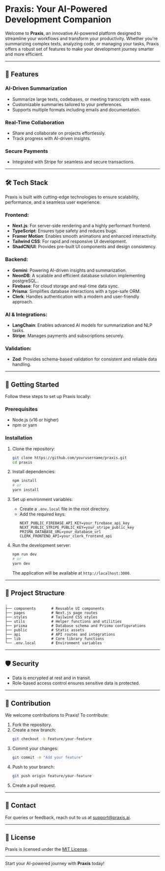 # Praxis: Your AI-Powered Development Companion

Welcome to **Praxis**, an innovative AI-powered platform designed to streamline your workflows and transform your productivity. Whether you're summarizing complex texts, analyzing code, or managing your tasks, Praxis offers a robust set of features to make your development journey smarter and more efficient.

---

## 🚀 Features

### **AI-Driven Summarization**

- Summarize large texts, codebases, or meeting transcripts with ease.
- Customizable summaries tailored to your preferences.
- Supports multiple formats including emails and documentation.

### **Real-Time Collaboration**

- Share and collaborate on projects effortlessly.
- Track progress with AI-driven insights.

### **Secure Payments**

- Integrated with Stripe for seamless and secure transactions.

---

## 🛠 Tech Stack

Praxis is built with cutting-edge technologies to ensure scalability, performance, and a seamless user experience:

### Frontend:

- **Next.js**: For server-side rendering and a highly performant frontend.
- **TypeScript**: Ensures type safety and reduces bugs.
- **Framer Motion**: Enables smooth animations and enhanced interactivity.
- **Tailwind CSS**: For rapid and responsive UI development.
- **ShadCN/UI**: Provides pre-built UI components and design consistency.

### Backend:

- **Gemini**: Powering AI-driven insights and summarization.
- **NeonDB**: A scalable and efficient database solution implementing postgreSQL..
- **Firebase**: For cloud storage and real-time data sync.
- **Prisma**: Simplifies database interactions with a type-safe ORM.
- **Clerk**: Handles authentication with a modern and user-friendly approach.

### AI & Integrations:

- **LangChain**: Enables advanced AI models for summarization and NLP tasks.
- **Stripe**: Manages payments and subscriptions securely.

### Validation:

- **Zod**: Provides schema-based validation for consistent and reliable data handling.

---

## 🌟 Getting Started

Follow these steps to set up Praxis locally:

### Prerequisites

- Node.js (v16 or higher)
- npm or yarn

### Installation

1. Clone the repository:

   ```bash
   git clone https://github.com/yourusername/praxis.git
   cd praxis
   ```

2. Install dependencies:

   ```bash
   npm install
   # or
   yarn install
   ```

3. Set up environment variables:

   - Create a `.env.local` file in the root directory.
   - Add the required keys:
     ```env
     NEXT_PUBLIC_FIREBASE_API_KEY=your_firebase_api_key
     NEXT_PUBLIC_STRIPE_PUBLIC_KEY=your_stripe_public_key
     PRISMA_DATABASE_URL=your_database_url
     CLERK_FRONTEND_API=your_clerk_frontend_api
     ```

4. Run the development server:

   ```bash
   npm run dev
   # or
   yarn dev
   ```

   The application will be available at `http://localhost:3000`.

---

## 📂 Project Structure

```plaintext
.
├── components       # Reusable UI components
├── pages            # Next.js page routes
├── styles           # Tailwind CSS styles
├── utils            # Helper functions and utilities
├── prisma           # Database schema and Prisma configurations
├── public           # Static assets
├── api              # API routes and integrations
├── lib              # Core library functions
└── .env.local       # Environment variables
```

---

## 🛡 Security

- Data is encrypted at rest and in transit.
- Role-based access control ensures sensitive data is protected.

---

## 🤝 Contribution

We welcome contributions to Praxis! To contribute:

1. Fork the repository.
2. Create a new branch:
   ```bash
   git checkout -b feature/your-feature
   ```
3. Commit your changes:
   ```bash
   git commit -m "Add your feature"
   ```
4. Push to your branch:
   ```bash
   git push origin feature/your-feature
   ```
5. Create a pull request.

---

## 📧 Contact

For queries or feedback, reach out to us at [support@praxis.ai](mailto\:support@praxis.ai).

---

## 📜 License

Praxis is licensed under the [MIT License](LICENSE).

---

Start your AI-powered journey with **Praxis** today!

